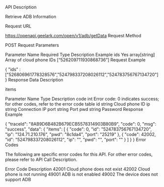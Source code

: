 API Description

Retrieve ADB Information

Request URL

https://openapi.geelark.com/open/v1/adb/getData
Request Method

POST
Request Parameters

Parameter Name	Required	Type	Description	Example
ids	Yes	array[string]	Array of cloud phone IDs	[“526209711930868736”]
Request Example

{
 "ids" : ["526806961778328576","524798337208026112","524783756767134720"]
}
Response Data Description

items

Parameter Name	Type	Description
code	int	Error code: 0 indicates success; for other codes, refer to the error code table
id	string	Cloud phone ID
ip	string	Connection IP
port	string	Port
pwd	string	Password
Response Example

{
    "traceId": "8AB9D6B482B679ECB5578314903B80B9",
    "code": 0,
    "msg": "success",
    "data": {
        "items": [
            {
                "code": 0,
                "id": "524783756767134720",
                "ip": "124.71.210.176",
                "pwd": "8c1da4",
                "port": "25219"
            },
            {
                "code": 42002,
                "id": "524798337208026112",
                "ip": "",
                "pwd": "",
                "port": ""
            }
        ]
    }
}
Error Codes

The following are specific error codes for this API. For other error codes, please refer to API Call Description.

Error Code	Description
42001	Cloud phone does not exist
42002	Cloud phone is not running
49001	ADB is not enabled
49002	The device does not support ADB